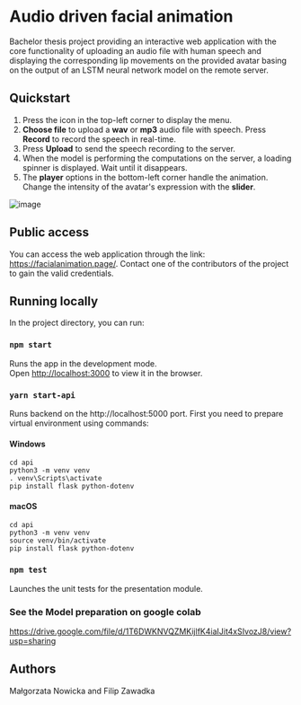 # Audio driven facial animation

Bachelor thesis project providing an interactive web application with the core functionality of uploading an audio file with human speech and displaying the corresponding lip movements on the provided avatar basing on the output of an LSTM neural network model on the remote server.

## Quickstart

1. Press the icon in the top-left corner to display the menu.
2. <b>Choose file</b> to upload a <b>wav</b> or <b>mp3</b> audio file with speech. Press <b>Record</b> to record the speech in real-time.
3. Press <b>Upload</b> to send the speech recording to the server.
4. When the model is performing the computations on the server, a loading spinner is displayed. Wait until it disappears.
5. The <b>player</b> options in the bottom-left corner handle the animation. Change the intensity of the avatar's expression with the <b>slider</b>.

![image](https://user-images.githubusercontent.com/49707233/105201992-c91c2980-5b41-11eb-9c3f-6c266a8e274e.png)


## Public access

You can access the web application through the link: https://facialanimation.page/. Contact one of the contributors of the project to gain the valid credentials.

## Running locally

In the project directory, you can run:

### `npm start`

Runs the app in the development mode.<br />
Open [http://localhost:3000](http://localhost:3000) to view it in the browser.

### `yarn start-api`

Runs backend on the http://localhost:5000 port.
First you need to prepare virtual environment using commands:
#### Windows
```
cd api
python3 -m venv venv
. venv\Scripts\activate
pip install flask python-dotenv
```

#### macOS
```
cd api
python3 -m venv venv
source venv/bin/activate
pip install flask python-dotenv
```

### `npm test`

Launches the unit tests for the presentation module.

### See the Model preparation on google colab

https://drive.google.com/file/d/1T6DWKNVQZMKijlfK4iaIJit4xSIvozJ8/view?usp=sharing

## Authors

Małgorzata Nowicka and Filip Zawadka
